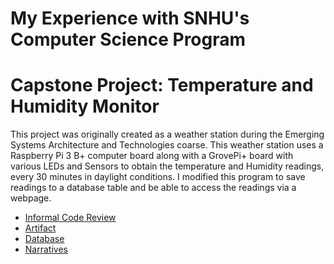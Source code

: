 # My Experience with SNHU's Computer Science Program


# Capstone Project: Temperature and Humidity Monitor
This project was originally created as a weather station during the Emerging Systems Architecture and Technologies coarse.  This weather station uses a Raspberry Pi 3 B+ computer board along with a GrovePi+ board with various LEDs and Sensors to obtain the temperature and Humidity readings, every 30 minutes in daylight conditions.  I modified this program to save readings to a database table and be able to access the readings via a webpage.  

* [Informal Code Review]()
* [Artifact]()
* [Database]()
* [Narratives]()
